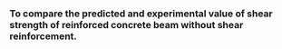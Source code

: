  
### To compare the predicted and experimental value of shear strength of reinforced concrete beam without shear reinforcement.
 
